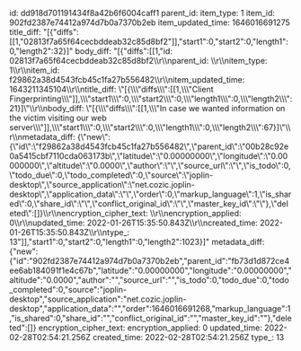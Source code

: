id: dd918d701191434f8a42b6f6004caff1
parent_id: 
item_type: 1
item_id: 902fd2387e74412a974d7b0a7370b2eb
item_updated_time: 1646016691275
title_diff: "[{\"diffs\":[[1,\"02813f7a65f64cecbddeab32c85d8bf2\"]],\"start1\":0,\"start2\":0,\"length1\":0,\"length2\":32}]"
body_diff: "[{\"diffs\":[[1,\"id: 02813f7a65f64cecbddeab32c85d8bf2\\\r\\\nparent_id: \\\r\\\nitem_type: 1\\\r\\\nitem_id: f29862a38d4543fcb45c1fa27b556482\\\r\\\nitem_updated_time: 1643211345104\\\r\\\ntitle_diff: \\\"[{\\\\\\\"diffs\\\\\\\":[[1,\\\\\\\"Client Fingerprinting\\\\\\\"]],\\\\\\\"start1\\\\\\\":0,\\\\\\\"start2\\\\\\\":0,\\\\\\\"length1\\\\\\\":0,\\\\\\\"length2\\\\\\\":21}]\\\"\\\r\\\nbody_diff: \\\"[{\\\\\\\"diffs\\\\\\\":[[1,\\\\\\\"In case we wanted information on the victim visiting our web server\\\\\\\"]],\\\\\\\"start1\\\\\\\":0,\\\\\\\"start2\\\\\\\":0,\\\\\\\"length1\\\\\\\":0,\\\\\\\"length2\\\\\\\":67}]\\\"\\\r\\\nmetadata_diff: {\\\"new\\\":{\\\"id\\\":\\\"f29862a38d4543fcb45c1fa27b556482\\\",\\\"parent_id\\\":\\\"00b28c92e0a5415cbf7110cda063173b\\\",\\\"latitude\\\":\\\"0.00000000\\\",\\\"longitude\\\":\\\"0.00000000\\\",\\\"altitude\\\":\\\"0.0000\\\",\\\"author\\\":\\\"\\\",\\\"source_url\\\":\\\"\\\",\\\"is_todo\\\":0,\\\"todo_due\\\":0,\\\"todo_completed\\\":0,\\\"source\\\":\\\"joplin-desktop\\\",\\\"source_application\\\":\\\"net.cozic.joplin-desktop\\\",\\\"application_data\\\":\\\"\\\",\\\"order\\\":0,\\\"markup_language\\\":1,\\\"is_shared\\\":0,\\\"share_id\\\":\\\"\\\",\\\"conflict_original_id\\\":\\\"\\\",\\\"master_key_id\\\":\\\"\\\"},\\\"deleted\\\":[]}\\\r\\\nencryption_cipher_text: \\\r\\\nencryption_applied: 0\\\r\\\nupdated_time: 2022-01-26T15:35:50.843Z\\\r\\\ncreated_time: 2022-01-26T15:35:50.843Z\\\r\\\ntype_: 13\"]],\"start1\":0,\"start2\":0,\"length1\":0,\"length2\":1023}]"
metadata_diff: {"new":{"id":"902fd2387e74412a974d7b0a7370b2eb","parent_id":"fb73d1d872ce4ee6ab184091f1e4c67b","latitude":"0.00000000","longitude":"0.00000000","altitude":"0.0000","author":"","source_url":"","is_todo":0,"todo_due":0,"todo_completed":0,"source":"joplin-desktop","source_application":"net.cozic.joplin-desktop","application_data":"","order":1646016691268,"markup_language":1,"is_shared":0,"share_id":"","conflict_original_id":"","master_key_id":""},"deleted":[]}
encryption_cipher_text: 
encryption_applied: 0
updated_time: 2022-02-28T02:54:21.256Z
created_time: 2022-02-28T02:54:21.256Z
type_: 13